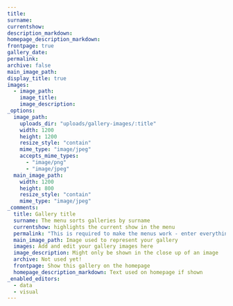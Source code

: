 ```yaml
---
title: 
surname: 
currentshow:
description_markdown: 
homepage_description_markdown: 
frontpage: true
gallery_date: 
permalink:
archive: false
main_image_path:
display_title: true
images:
  - image_path:
    image_title:
    image_description:
_options:
  image_path:
    uploads_dir: "uploads/gallery-images/:title"
    width: 1200
    height: 1200
    resize_style: "contain"
    mime_type: "image/jpeg"
    accepts_mime_types:
      - "image/png"
      - "image/jpeg"
  main_image_path:
    width: 1200
    height: 800
    resize_style: "contain"
    mime_type: "image/jpeg"
_comments:
  title: Gallery title
  surname: The menu sorts galleries by surname
  currentshow: highlights the current show in the menu
  permalink: "This is required to make the menus work - enter everything in lower case, no digits, no spaces in this format /gallery/my-new-gallery/"
  main_image_path: Image used to represent your gallery
  images: Add and edit your gallery images here
  image_description: Might only be shown in the close up of an image
  archive: Not used yet!
  frontpage: Show this gallery on the homepage
  homepage_description_markdown: Text used on homepage if shown
_enabled_editors:
  - data
  - visual
---
```

